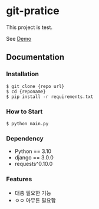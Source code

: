 # git-pratice

This project is test.

See [Demo](https://www.google.com/)

## Documentation

### Installation

```shell
$ git clone {repo url}
$ cd {reponame}
$ pip install -r requirements.txt
```

### How to Start

```shell
$ python main.py
```

### Dependency

- Python == 3.10
- django == 3.0.0
- requests^0.10.0


### Features

- 대충 필요한 기능
- ㅇㅇ 아무튼 필요함


